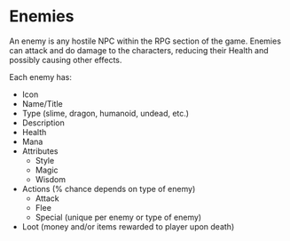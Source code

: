 # Enemies

An enemy is any hostile NPC within the RPG section of the game. Enemies can attack and do damage to the characters, reducing their Health and possibly causing other effects.

Each enemy has:
* Icon
* Name/Title
* Type (slime, dragon, humanoid, undead, etc.)
* Description
* Health
* Mana
* Attributes
    * Style
    * Magic
    * Wisdom
* Actions (% chance depends on type of enemy)
    * Attack
    * Flee
    * Special (unique per enemy or type of enemy)
* Loot (money and/or items rewarded to player upon death)

